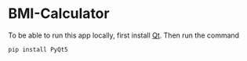 # BMI-Calculator

To be able to run this app locally, first install [Qt](https://www.qt.io).
Then run the command 
```
pip install PyQt5
```
